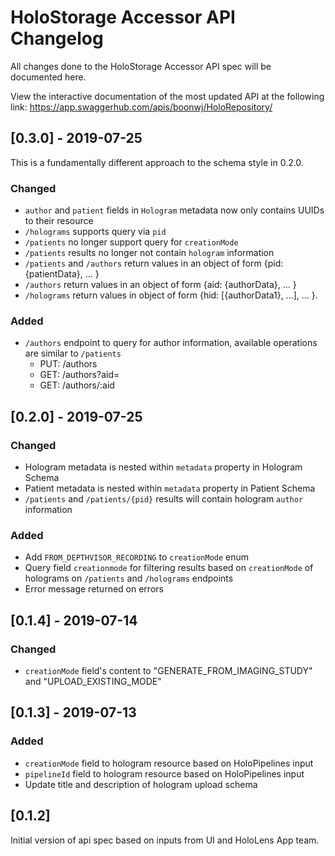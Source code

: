 # HoloStorage Accessor API Changelog
All changes done to the HoloStorage Accessor API spec will be documented here.

View the interactive documentation of the most updated API at the following link:
https://app.swaggerhub.com/apis/boonwj/HoloRepository/

## [0.3.0] - 2019-07-25
This is a fundamentally different approach to the schema style in 0.2.0.
### Changed
- `author` and `patient` fields in `Hologram` metadata now only contains UUIDs to their resource
- `/holograms` supports query via `pid`
- `/patients` no longer support query for `creationMode`
- `/patients` results no longer not contain `hologram` information
- `/patients` and `/authors` return values in an object of form {pid: {patientData}, ... }
- `/authors` return values in an object of form {aid: {authorData}, ... }
- `/holograms` return values in object of form {hid: [{authorData1}, ...], ... }.
### Added
- `/authors` endpoint to query for author information, available operations are similar to `/patients`
    - PUT: /authors
    - GET: /authors?aid=
    - GET: /authors/:aid

## [0.2.0] - 2019-07-25
### Changed
- Hologram metadata is nested within `metadata` property in Hologram Schema
- Patient metadata is nested within `metadata` property in Patient Schema
- `/patients` and `/patients/{pid}` results will contain hologram `author` information
### Added
- Add `FROM_DEPTHVISOR_RECORDING` to `creationMode` enum
- Query field `creationmode` for filtering results based on `creationMode` of holograms on `/patients` and `/holograms` endpoints
- Error message returned on errors

## [0.1.4] - 2019-07-14
### Changed
- `creationMode` field's content to "GENERATE_FROM_IMAGING_STUDY" and
"UPLOAD_EXISTING_MODE"

## [0.1.3] - 2019-07-13
### Added
- `creationMode` field to hologram resource based on HoloPipelines input
- `pipelineId` field to hologram resource based on HoloPipelines input
- Update title and description of hologram upload schema

## [0.1.2]
Initial version of api spec based on inputs from UI and HoloLens App team.
